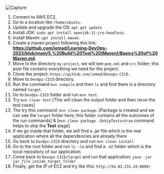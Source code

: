 ![Capture](https://github.com/iemad/Learning-DevOps-2023/assets/17620076/2d62722a-eed5-4746-89bb-12f975ed62cd)

1) Connect to AWS EC2.
2) Go to a location like `/home/ubuntu`.
3) Update and upgrade the OS: `apt get update`
4) Install JDK: `sudo apt install openjdk-11-jre-headless`.
5) Install Maven: `apt install maven`.
6) Create a maven project following this link: **https://github.com/iemad/Learning-DevOps-2023/blob/main/5.%20Build%20Tool%20(Maven)/Basics%20of%20Maven.md**.
7) Move to the directory `my-project`, we will see `pom.xml` and `src` folder; this pom file contains everything we need for the project.
8) Clone the project: `https://github.com/iemad/Devops-CICD`.
9) Move to `DevOps-CICD` directory.
10) Run the command `mvn compile` and then `ls` and find there is a directory named `target`.
11) Go to `DevOps-CICD` folder and run `mvn test`.
12) Try `mvn clean test` [This will clean the output folder and then rerun the test cases]
13) The try this command: `mvn clean package`. [Package is created and we can see the `target` folder here; this folder contains all the outcomes of the run commands] & [`mvn clean package -DskipTests=true` command helps to skip the **Test** stage]
15) If we go inside that folder, we will find a .jar file which is the real application where all the dependencies are already there
16) Go back to `DevOps-CICD` directory and run `mvn clean install`
17) Go to the root folder and run `ls -la` and find a `.m2` folder which is the local repository of our application.
18) Come back to `Devops-CICD/target` and run that application: `java -jar jar_file_inside_target_folder`
19) Finally, get the IP of EC2 and try like this: `http://54.82.231.43:8080/`
